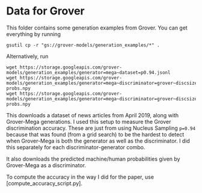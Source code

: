 # Data for Grover

This folder contains some generation examples from Grover. You can get everything by running

`gsutil cp -r "gs://grover-models/generation_examples/*" .`

Alternatively, run
```
wget https://storage.googleapis.com/grover-models/generation_examples/generator=mega~dataset=p0.94.jsonl
wget https://storage.googleapis.com/grover-models/generation_examples/generator=mega~discriminator=grover~discsize=mega~dataset=p0.94~test-probs.npy
wget https://storage.googleapis.com/grover-models/generation_examples/generator=mega~discriminator=grover~discsize=mega~dataset=p0.94~val-probs.npy
```

This downloads a dataset of news articles from April 2019, along with Grover-Mega generations. I used this setup to measure the Grover discrimination accuracy. These are just from using Nucleus Sampling `p=0.94` because that was found (from a grid search) to be the hardest to detect when Grover-Mega is both the generator as well as the discriminator. I did this separately for each discriminator-generator combo.

It also downloads the predicted machine/human probabilities given by Grover-Mega as a discriminator. 

To compute the accuracy in the way I did for the paper, use [compute_accuracy_script.py].